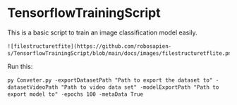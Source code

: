 # TensorflowTrainingScript

This is a basic script to train an image classification model easily.

	![filestructuretfite](https://github.com/robosapien-s/TensorflowTrainingScript/blob/main/docs/images/filestructuretflite.png)

Run this:

	py Conveter.py -exportDatasetPath "Path to export the dataset to" -datasetVideoPath "Path to video data set" -modelExportPath "Path to export model to" -epochs 100 -metaData True


